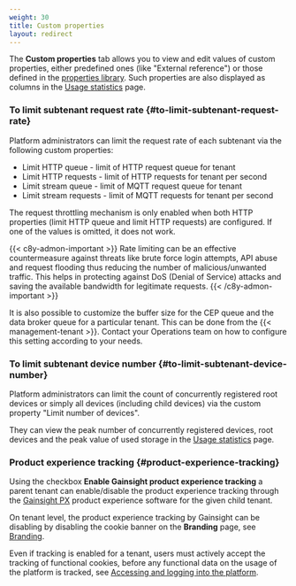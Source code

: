 ```yaml
---
weight: 30
title: Custom properties
layout: redirect
---
```



The **Custom properties** tab allows you to view and edit values of custom properties, either predefined ones (like "External reference") or those defined in the [properties library](/standard-tenant/changing-settings/#properties-library). Such properties are also displayed as columns in the [Usage statistics](/enterprise-tenant/usage-and-billing/) page.

### To limit subtenant request rate {#to-limit-subtenant-request-rate}

Platform administrators can limit the request rate of each subtenant via the following custom properties:

* Limit HTTP queue - limit of HTTP request queue for tenant
* Limit HTTP requests - limit of HTTP requests for tenant per second
* Limit stream queue - limit of MQTT request queue for tenant
* Limit stream requests - limit of MQTT requests for tenant per second

The request throttling mechanism is only enabled when both HTTP properties (limit HTTP queue and limit HTTP requests) are configured. If one of the values is omitted, it does not work.

{{< c8y-admon-important >}}
Rate limiting can be an effective countermeasure against threats like brute force login attempts, API abuse and request flooding thus reducing the number of malicious/unwanted traffic. This helps in protecting against DoS (Denial of Service) attacks and saving the available bandwidth for legitimate requests.
{{< /c8y-admon-important >}}

It is also possible to customize the buffer size for the CEP queue and the data broker queue for a particular tenant. This can be done from the {{< management-tenant >}}. Contact your Operations team on how to configure this setting according to your needs.

### To limit subtenant device number {#to-limit-subtenant-device-number}

Platform administrators can limit the count of concurrently registered root devices or simply all devices (including child devices) via the custom property "Limit number of devices".

They can view the peak number of concurrently registered devices, root devices and the peak value of used storage in the [Usage statistics](/enterprise-tenant/usage-and-billing/) page.

### Product experience tracking {#product-experience-tracking}

Using the checkbox **Enable Gainsight product experience tracking** a parent tenant can enable/disable the product experience tracking through the [Gainsight PX](https://www.gainsight.com/product-experience/) product experience software for the given child tenant.

On tenant level, the product experience tracking by Gainsight can be disabling by disabling the cookie banner on the **Branding** page, see [Branding](/enterprise-tenant/customization/#branding).

Even if tracking is enabled for a tenant, users must actively accept the tracking of functional cookies, before any functional data on the usage of the platform is tracked, see [Accessing and logging into the platform](/get-familiar-with-the-ui/platform-access).
